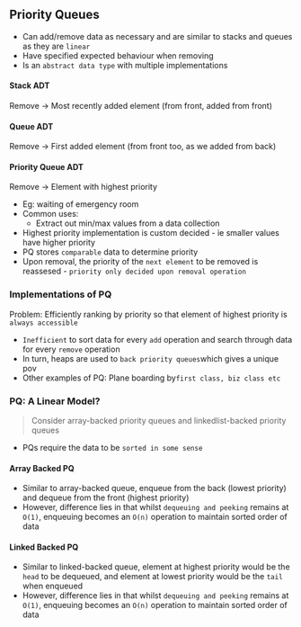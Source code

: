 ## Priority Queues
* Can add/remove data as necessary and are similar to stacks and queues as they are `linear`
* Have specified expected behaviour when removing
* Is an `abstract data type` with multiple implementations
#### Stack ADT
Remove -> Most recently added element (from front, added from front)
#### Queue ADT
Remove -> First added element (from front too, as we added from back)
#### Priority Queue ADT
Remove -> Element with highest priority
* Eg: waiting of emergency room
* Common uses:
    * Extract out min/max values from a data collection
* Highest priority implementation is custom decided - ie smaller values have higher priority
* PQ stores `comparable` data to determine priority
* Upon removal, the priority of the `next element` to be removed is reassesed - `priority only decided upon removal operation`

### Implementations of PQ
Problem: Efficiently ranking by priority so that element of highest priority is `always accessible`
* `Inefficient` to sort data for every `add` operation and search through data for every `remove` operation 
* In turn, heaps are used to `back priority queues`which gives a unique pov
* Other examples of PQ: Plane boarding by` first class, biz class etc `

### PQ: A Linear Model?
> Consider array-backed priority queues and linkedlist-backed priority queues
 * PQs require the data to be `sorted in some sense`
 #### Array Backed PQ
 * Similar to array-backed queue, enqueue from the back (lowest priority) and dequeue from the front (highest priority)
* However, difference lies in that whilst `dequeuing and peeking` remains at `O(1)`, enqueuing becomes an `O(n)` operation to maintain sorted order of data

#### Linked Backed PQ
* Similar to linked-backed queue, element at highest priority would be the `head` to be dequeued, and element at lowest priority would be the `tail` when enqueued
* However, difference lies in that whilst `dequeuing and peeking` remains at `O(1)`, enqueuing becomes an `O(n)` operation to maintain sorted order of data